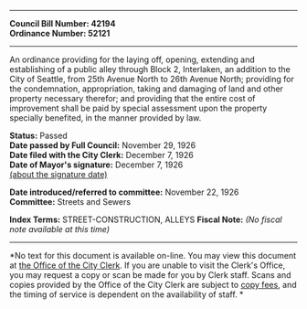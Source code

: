 * * * * *  
  
**Council Bill Number: [](#h0)[](#h2)42194**   
**Ordinance Number: 52121**  
  
* * * * *  
  
An ordinance providing for the laying off, opening, extending and establishing of a public alley through Block 2, Interlaken, an addition to the City of Seattle, from 25th Avenue North to 26th Avenue North; providing for the condemnation, appropriation, taking and damaging of land and other property necessary therefor; and providing that the entire cost of improvement shall be paid by special assessment upon the property specially benefited, in the manner provided by law.  
  
**Status:** Passed   
**Date passed by Full Council:** November 29, 1926   
**Date filed with the City Clerk:** December 7, 1926   
**Date of Mayor's signature:** December 7, 1926   
[(about the signature date)](/~public/approvaldate.htm)   
  
  
**Date introduced/referred to committee:** November 22, 1926   
**Committee:** Streets and Sewers   
  
**Index Terms:** STREET-CONSTRUCTION, ALLEYS **Fiscal Note:** *(No fiscal note available at this time)*  
  
* * * * *  
  
*No text for this document is available on-line. You may view this document at [the Office of the City Clerk](http://www.seattle.gov/leg/clerk/contactUs.htm). If you are unable to visit the Clerk's Office, you may request a copy or scan be made for you by Clerk staff. Scans and copies provided by the Office of the City Clerk are subject to [copy fees](http://clerk.seattle.gov/~public/clerkfees.htm), and the timing of service is dependent on the availability of staff. *  
  
  
